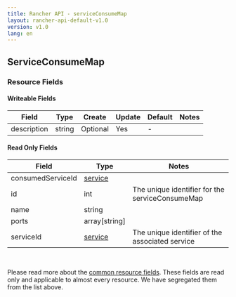 ```yaml
---
title: Rancher API - serviceConsumeMap
layout: rancher-api-default-v1.0
version: v1.0
lang: en
---
```


## ServiceConsumeMap



### Resource Fields

#### Writeable Fields

Field | Type | Create | Update | Default | Notes
---|---|---|---|---|---
description | string | Optional | Yes | - | 


#### Read Only Fields

Field | Type   | Notes
---|---|---
consumedServiceId | [service]({{site.baseurl}}/rancher/{{page.version}}/{{page.lang}}/api/api-resources/service/)  | 
id | int  | The unique identifier for the serviceConsumeMap
name | string  | 
ports | array[string]  | 
serviceId | [service]({{site.baseurl}}/rancher/{{page.version}}/{{page.lang}}/api/api-resources/service/)  | The unique identifier of the associated service


<br>

Please read more about the [common resource fields]({{site.baseurl}}/rancher/{{page.version}}/{{page.lang}}/api/common/). These fields are read only and applicable to almost every resource. We have segregated them from the list above.




